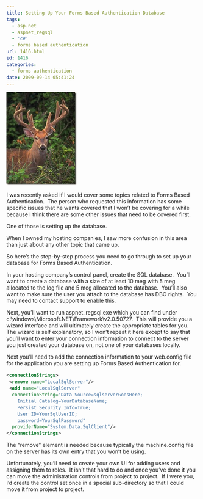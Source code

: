 ```yaml
---
title: Setting Up Your Forms Based Authentication Database
tags:
  - asp.net
  - aspnet_regsql
  - 'c#'
  - forms based authentication
url: 1416.html
id: 1416
categories:
  - forms authentication
date: 2009-09-14 05:41:24
---
```


![B01I0003](/uploads/2009/09/B01I0003.jpg "B01I0003")

I was recently asked if I would cover some topics related to Forms Based Authentication.  The person who requested this information has some specific issues that he wants covered that I won’t be covering for a while because I think there are some other issues that need to be covered first.

One of those is setting up the database.

<!-- more --->

When I owned my hosting companies, I saw more confusion in this area than just about any other topic that came up.

So here’s the step-by-step process you need to go through to set up your database for Forms Based Authentication.

In your hosting company’s control panel, create the SQL database.  You’ll want to create a database with a size of at least 10 meg with 5 meg allocated to the log file and 5 meg allocated to the database.  You’ll also want to make sure the user you attach to the database has DBO rights.  You may need to contact support to enable this.

Next, you’ll want to run aspnet_regsql.exe which you can find under c:\\windows\\Microsoft.NET\\Framework\\v2.0.50727.  This will provide you a wizard interface and will ultimately create the appropriate tables for you. The wizard is self explanatory, so I won’t repeat it here except to say that you’ll want to enter your connection information to connect to the server you just created your database on, not one of your databases locally.

Next you’ll need to add the connection information to your web.config file for the application you are setting up Forms Based Authentication for.

``` xml
<connectionStrings>
 <remove name="LocalSqlServer"/>
 <add name="LocalSqlServer"
  connectionString="Data Source=sqlserverGoesHere;
    Initial Catalog=YourDatabaseName;
    Persist Security Info=True;
    User ID=YourSqlUserID;
    password=YourSqlPassword"
  providerName="System.Data.SqlClient"/>
</connectionStrings>
```

The “remove” element is needed because typically the machine.config file on the server has its own entry that you won’t be using.

Unfortunately, you’ll need to create your own UI for adding users and assigning them to roles.  It isn’t that hard to do and once you’ve done it you can move the administration controls from project to project.  If I were you, I’d create the control set once in a special sub-directory so that I could move it from project to project.
